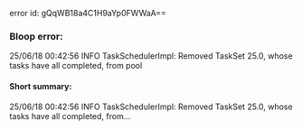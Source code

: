error id: gQqWB18a4C1H9aYp0FWWaA==
### Bloop error:

25/06/18 00:42:56 INFO TaskSchedulerImpl: Removed TaskSet 25.0, whose tasks have all completed, from pool
#### Short summary: 

25/06/18 00:42:56 INFO TaskSchedulerImpl: Removed TaskSet 25.0, whose tasks have all completed, from...